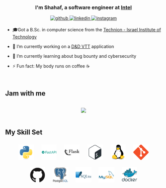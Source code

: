 ### <div align="center">I'm Shahaf, a software engineer at [Intel](https://www.intel.com/content/www/us/en/homepage.html)</div>

<div align="center">
    <a href="https://github.com/shahafashash" target="_blank">
        <img src=https://img.shields.io/badge/github-%2324292e.svg?&style=for-the-badge&logo=github&logoColor=white alt=github style="margin-bottom: 5px;" />
    </a>
    <a href="https://linkedin.com/in/shahafashash" target="_blank">
        <img src=https://img.shields.io/badge/linkedin-%231E77B5.svg?&style=for-the-badge&logo=linkedin&logoColor=white alt=linkedin style="margin-bottom: 5px;" />
    </a>
    <a href="https://instagram.com/shahafashash" target="_blank">
        <img src=https://img.shields.io/badge/instagram-%23000000.svg?&style=for-the-badge&logo=instagram&logoColor=white alt=instagram style="margin-bottom: 5px;" />
    </a>
</div>

- 🎓Got a B.Sc. in computer science from the [Technion -  Israel Institute of Technology](https://www.technion.ac.il/en/home-2/)


- 🔭 I’m currently working on a [D&D VTT](https://github.com/shahafashash/dnd-vtt) application


- 🌱 I’m currently learning about bug bounty and cybersecurity


- ⚡ Fun fact: My body runs on coffee ☕


<br/>

## Jam with me
<br/>

<div align="center"><img src="https://spotify-github-profile.vercel.app/api/view?uid=shahafashash19&cover_image=true&theme=novatorem&show_offline=false&background_color=121212&interchange=false&bar_color=ffbb00&bar_color_cover=false" /></div>

<br/>

## My Skill Set
<div align="center">
<img style="margin: 10px" src="https://github.com/devicons/devicon/blob/master/icons/python/python-original.svg" alt="Python" height="50" />
<img style="margin: 10px" src="https://github.com/devicons/devicon/blob/master/icons/fastapi/fastapi-original-wordmark.svg" alt="FastAPI" height="50" />
<img style="margin: 10px" src="https://github.com/devicons/devicon/blob/master/icons/flask/flask-original-wordmark.svg" alt="Flask" height="50" />
<img style="margin: 10px" src="https://github.com/devicons/devicon/blob/master/icons/bash/bash-original.svg" alt="Bash" height="50" />
<img style="margin: 10px" src="https://github.com/devicons/devicon/blob/master/icons/linux/linux-original.svg" alt="Linux" height="50" />
<img style="margin: 10px" src="https://github.com/devicons/devicon/blob/master/icons/git/git-plain.svg" alt="Git" height="50" />
<img style="margin: 10px" src="https://github.com/devicons/devicon/blob/master/icons/github/github-original.svg" alt="GitHub" height="50" />

<img style="margin: 10px" src="https://github.com/devicons/devicon/blob/master/icons/postgresql/postgresql-original-wordmark.svg" alt="PostgreSQL" height="50" />
<img style="margin: 10px" src="https://github.com/devicons/devicon/blob/master/icons/sqlite/sqlite-original-wordmark.svg" alt="Sqlite" height="50" />
<img style="margin: 10px" src="https://github.com/devicons/devicon/blob/master/icons/mysql/mysql-original-wordmark.svg" alt="MySQL" height="50" />
<img style="margin: 10px" src="https://github.com/devicons/devicon/blob/master/icons/docker/docker-original-wordmark.svg" alt="Docker" height="50" />
</div>




